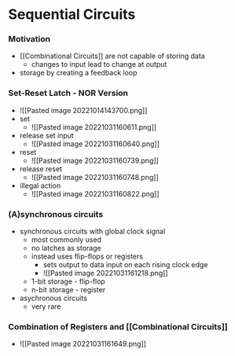 # Sequential Circuits
### Motivation
+ [[Combinational Circuits]] are not capable of storing data
	+ changes to input lead to change at output
+ storage by creating a feedback loop

### Set-Reset Latch - NOR Version
+ ![[Pasted image 20221014143700.png]]
+ set
	+ ![[Pasted image 20221031160611.png]]
+ release set input
	+ ![[Pasted image 20221031160640.png]]
+ reset
	+ ![[Pasted image 20221031160739.png]]
+ release reset
	+ ![[Pasted image 20221031160748.png]]
+ illegal action
	+ ![[Pasted image 20221031160822.png]]

### (A)synchronous circuits
+ synchronous circuits with global clock signal
	+ most commonly used
	+ no latches as storage
	+ instead uses flip-flops or registers
		+ sets output to data input on each rising clock edge
		+ ![[Pasted image 20221031161218.png]]
	+ 1-bit storage - flip-flop
	+ n-bit storage - register
+ asychronous circuits
	+ very rare

### Combination of Registers and [[Combinational Circuits]]
+ ![[Pasted image 20221031161649.png]]